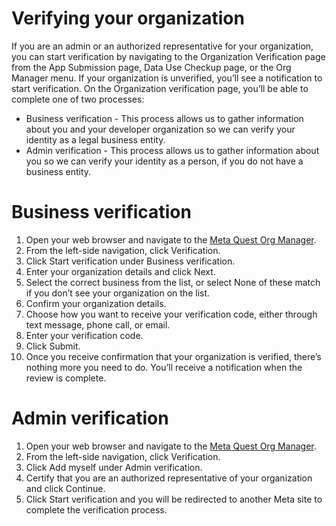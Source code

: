# Verifying your organization

If you are an admin or an authorized representative for your organization, you can start verification by navigating to the Organization Verification page from the App Submission page, Data Use Checkup page, or the Org Manager menu. If your organization is unverified, you’ll see a notification to start verification. On the Organization verification page, you’ll be able to complete one of two processes:  
  
* Business verification - This process allows us to gather information about you and your developer organization so we can verify your identity as a legal business entity.  
* Admin verification - This process allows us to gather information about you so we can verify your identity as a person, if you do not have a business entity.  
# Business verification  
  
1. Open your web browser and navigate to the [Meta Quest Org Manager](https://developer.oculus.com/manage).  
2. From the left-side navigation, click Verification.  
3. Click Start verification under Business verification.  
4. Enter your organization details and click Next.  
5. Select the correct business from the list, or select None of these match if you don’t see your organization on the list.  
6. Confirm your organization details.  
7. Choose how you want to receive your verification code, either through text message, phone call, or email.  
8. Enter your verification code.  
9. Click Submit.  
10. Once you receive confirmation that your organization is verified, there’s nothing more you need to do. You’ll receive a notification when the review is complete.  
  
# Admin verification  
  
1. Open your web browser and navigate to the [Meta Quest Org Manager](https://developer.oculus.com/manage).  
2. From the left-side navigation, click Verification.  
3. Click Add myself under Admin verification.  
4. Certify that you are an authorized representative of your organization and click Continue.  
5. Click Start verification and you will be redirected to another Meta site to complete the verification process.  
